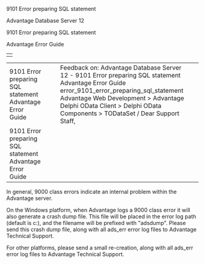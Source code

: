 9101 Error preparing SQL statement




Advantage Database Server 12  

9101 Error preparing SQL statement

Advantage Error Guide

|  |
| --- |
|  |

|  |  |  |  |  |
| --- | --- | --- | --- | --- |
| 9101 Error preparing SQL statement  Advantage Error Guide |  |  | Feedback on: Advantage Database Server 12 - 9101 Error preparing SQL statement Advantage Error Guide error\_9101\_error\_preparing\_sql\_statement Advantage Web Development > Advantage Delphi OData Client > Delphi OData Components > TODataSet / Dear Support Staff, |  |
| 9101 Error preparing SQL statement  Advantage Error Guide |  |  |  |  |

In general, 9000 class errors indicate an internal problem within the Advantage server.

On the Windows platform, when Advantage logs a 9000 class error it will also generate a crash dump file. This file will be placed in the error log path (default is c:\), and the filename will be prefixed with "adsdump". Please send this crash dump file, along with all ads\_err error log files to Advantage Technical Support.

For other platforms, please send a small re-creation, along with all ads\_err error log files to Advantage Technical Support.